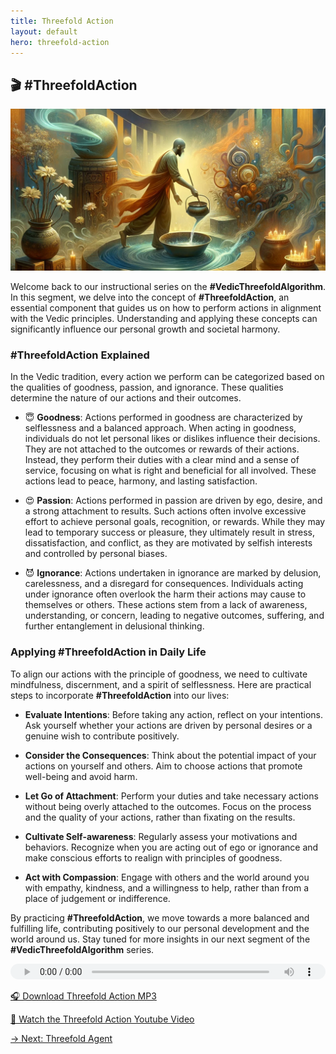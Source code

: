 ```yaml
---
title: Threefold Action
layout: default
hero: threefold-action
---
```


## 🎬 #ThreefoldAction

![Threefold Action](/assets/img/ins-threefold-action.png)

Welcome back to our instructional series on the **#VedicThreefoldAlgorithm**. In this segment, we delve into the concept of **#ThreefoldAction**, an essential component that guides us on how to perform actions in alignment with the Vedic principles. Understanding and applying these concepts can significantly influence our personal growth and societal harmony.

### #ThreefoldAction Explained

In the Vedic tradition, every action we perform can be categorized based on the qualities of goodness, passion, and ignorance. These qualities determine the nature of our actions and their outcomes.

  - 😇 **Goodness**: Actions performed in goodness are characterized by selflessness and a balanced approach. When acting in goodness, individuals do not let personal likes or dislikes influence their decisions. They are not attached to the outcomes or rewards of their actions. Instead, they perform their duties with a clear mind and a sense of service, focusing on what is right and beneficial for all involved. These actions lead to peace, harmony, and lasting satisfaction.

  - 😍 **Passion**: Actions performed in passion are driven by ego, desire, and a strong attachment to results. Such actions often involve excessive effort to achieve personal goals, recognition, or rewards. While they may lead to temporary success or pleasure, they ultimately result in stress, dissatisfaction, and conflict, as they are motivated by selfish interests and controlled by personal biases.

  - 😈 **Ignorance**: Actions undertaken in ignorance are marked by delusion, carelessness, and a disregard for consequences. Individuals acting under ignorance often overlook the harm their actions may cause to themselves or others. These actions stem from a lack of awareness, understanding, or concern, leading to negative outcomes, suffering, and further entanglement in delusional thinking.

### Applying #ThreefoldAction in Daily Life

To align our actions with the principle of goodness, we need to cultivate mindfulness, discernment, and a spirit of selflessness. Here are practical steps to incorporate **#ThreefoldAction** into our lives:

  - **Evaluate Intentions**: Before taking any action, reflect on your intentions. Ask yourself whether your actions are driven by personal desires or a genuine wish to contribute positively.

  - **Consider the Consequences**: Think about the potential impact of your actions on yourself and others. Aim to choose actions that promote well-being and avoid harm.

  - **Let Go of Attachment**: Perform your duties and take necessary actions without being overly attached to the outcomes. Focus on the process and the quality of your actions, rather than fixating on the results.

  - **Cultivate Self-awareness**: Regularly assess your motivations and behaviors. Recognize when you are acting out of ego or ignorance and make conscious efforts to realign with principles of goodness.

  - **Act with Compassion**: Engage with others and the world around you with empathy, kindness, and a willingness to help, rather than from a place of judgement or indifference.

By practicing **#ThreefoldAction**, we move towards a more balanced and fulfilling life, contributing positively to our personal development and the world around us. Stay tuned for more insights in our next segment of the **#VedicThreefoldAlgorithm** series.

<audio src="https://indra.team/audio/indra/threefold-action.mp3" controls style="width:100%;height:25px"></audio>

[🎧 Download Threefold Action MP3](https://indra.team/audio/indra/threefold-action.mp3)

[🍿 Watch the Threefold Action Youtube Video](https://youtu.be/L5FOY1JJ9as)

[→ Next: Threefold Agent](threefold-agent)
